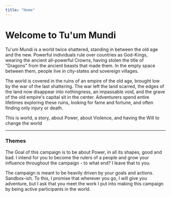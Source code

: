 ```yaml
---
title: "Home"
---
```

# Welcome to Tu'um Mundi
Tu'um Mundi is a world twice shattered, standing in between the old age and the new. Powerful individuals rule over countries as God-Kings, wearing the ancient all-powerful Crowns, having stolen the title of "Dragons" from the ancient beasts that made them. In the empty space between them, people live in city-states and sovereign villages.

The world is covered in the ruins of an empire of the old age, brought low by the war of the last shattering. The war left the land scarred, the edges of the land now disappear into nothingness, an impassable void, and the grave of the old empire's capital sit in the center. Adventurers spend entire lifetimes exploring these ruins, looking for fame and fortune, and often finding only injury or death.

This is world, a story, about Power, about Violence, and having the Will to change the world

---

### Themes
The Goal of this campaign is to be about Power, in all its shapes, good and bad. I intend for you to become the rulers of a people and grow your influence throughout the campaign - to what end? I leave that to you.

The campaign is meant to be heavily driven by your goals and actions. Sandbox-ish. To this, I promise that wherever you go, I will give you adventure, but I ask that you meet the work I put into making this campaign by being active participants in the world.